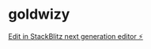 # goldwizy

[Edit in StackBlitz next generation editor ⚡️](https://stackblitz.com/~/github.com/AishwaryaParab/goldwizy)
